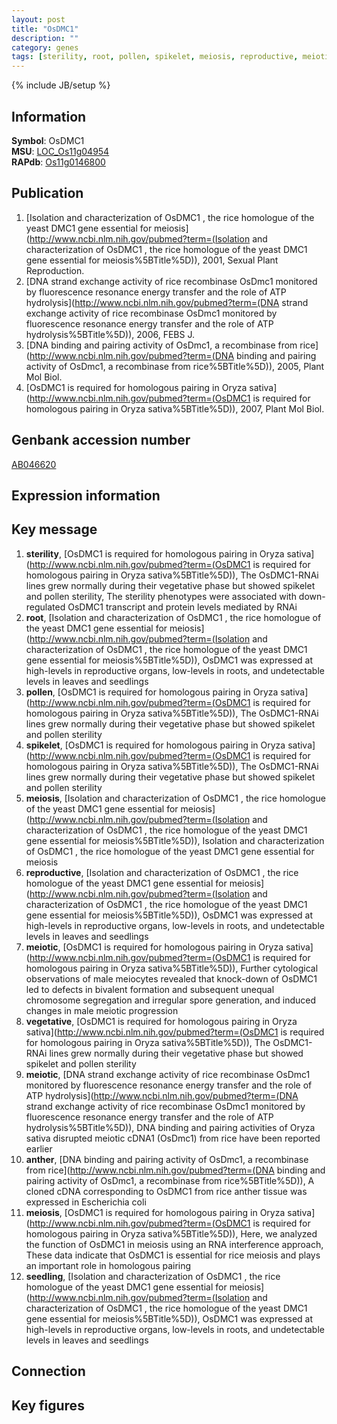 ```yaml
---
layout: post
title: "OsDMC1"
description: ""
category: genes
tags: [sterility, root, pollen, spikelet, meiosis, reproductive, meiotic, vegetative, anther, seedling, Gene]
---
```

{% include JB/setup %}

## Information
__Symbol__: OsDMC1  
__MSU__: [LOC_Os11g04954](http://rice.plantbiology.msu.edu/cgi-bin/ORF_infopage.cgi?orf=LOC_Os11g04954)  
__RAPdb__: [Os11g0146800](http://rapdb.dna.affrc.go.jp/viewer/gbrowse_details/irgsp1?name=Os11g0146800)  

## Publication
1. [Isolation and characterization of OsDMC1 , the rice homologue of the yeast DMC1 gene essential for meiosis](http://www.ncbi.nlm.nih.gov/pubmed?term=(Isolation and characterization of OsDMC1 , the rice homologue of the yeast DMC1 gene essential for meiosis%5BTitle%5D)), 2001, Sexual Plant Reproduction.
2. [DNA strand exchange activity of rice recombinase OsDmc1 monitored by fluorescence resonance energy transfer and the role of ATP hydrolysis](http://www.ncbi.nlm.nih.gov/pubmed?term=(DNA strand exchange activity of rice recombinase OsDmc1 monitored by fluorescence resonance energy transfer and the role of ATP hydrolysis%5BTitle%5D)), 2006, FEBS J.
3. [DNA binding and pairing activity of OsDmc1, a recombinase from rice](http://www.ncbi.nlm.nih.gov/pubmed?term=(DNA binding and pairing activity of OsDmc1, a recombinase from rice%5BTitle%5D)), 2005, Plant Mol Biol.
4. [OsDMC1 is required for homologous pairing in Oryza sativa](http://www.ncbi.nlm.nih.gov/pubmed?term=(OsDMC1 is required for homologous pairing in Oryza sativa%5BTitle%5D)), 2007, Plant Mol Biol.

## Genbank accession number
[AB046620](http://www.ncbi.nlm.nih.gov/nuccore/AB046620)

## Expression information

## Key message
1. __sterility__, [OsDMC1 is required for homologous pairing in Oryza sativa](http://www.ncbi.nlm.nih.gov/pubmed?term=(OsDMC1 is required for homologous pairing in Oryza sativa%5BTitle%5D)),  The OsDMC1-RNAi lines grew normally during their vegetative phase but showed spikelet and pollen sterility, The sterility phenotypes were associated with down-regulated OsDMC1 transcript and protein levels mediated by RNAi
2. __root__, [Isolation and characterization of OsDMC1 , the rice homologue of the yeast DMC1 gene essential for meiosis](http://www.ncbi.nlm.nih.gov/pubmed?term=(Isolation and characterization of OsDMC1 , the rice homologue of the yeast DMC1 gene essential for meiosis%5BTitle%5D)),  OsDMC1 was expressed at high-levels in reproductive organs, low-levels in roots, and undetectable levels in leaves and seedlings
3. __pollen__, [OsDMC1 is required for homologous pairing in Oryza sativa](http://www.ncbi.nlm.nih.gov/pubmed?term=(OsDMC1 is required for homologous pairing in Oryza sativa%5BTitle%5D)),  The OsDMC1-RNAi lines grew normally during their vegetative phase but showed spikelet and pollen sterility
4. __spikelet__, [OsDMC1 is required for homologous pairing in Oryza sativa](http://www.ncbi.nlm.nih.gov/pubmed?term=(OsDMC1 is required for homologous pairing in Oryza sativa%5BTitle%5D)),  The OsDMC1-RNAi lines grew normally during their vegetative phase but showed spikelet and pollen sterility
5. __meiosis__, [Isolation and characterization of OsDMC1 , the rice homologue of the yeast DMC1 gene essential for meiosis](http://www.ncbi.nlm.nih.gov/pubmed?term=(Isolation and characterization of OsDMC1 , the rice homologue of the yeast DMC1 gene essential for meiosis%5BTitle%5D)), Isolation and characterization of OsDMC1 , the rice homologue of the yeast DMC1 gene essential for meiosis
6. __reproductive__, [Isolation and characterization of OsDMC1 , the rice homologue of the yeast DMC1 gene essential for meiosis](http://www.ncbi.nlm.nih.gov/pubmed?term=(Isolation and characterization of OsDMC1 , the rice homologue of the yeast DMC1 gene essential for meiosis%5BTitle%5D)),  OsDMC1 was expressed at high-levels in reproductive organs, low-levels in roots, and undetectable levels in leaves and seedlings
7. __meiotic__, [OsDMC1 is required for homologous pairing in Oryza sativa](http://www.ncbi.nlm.nih.gov/pubmed?term=(OsDMC1 is required for homologous pairing in Oryza sativa%5BTitle%5D)),  Further cytological observations of male meiocytes revealed that knock-down of OsDMC1 led to defects in bivalent formation and subsequent unequal chromosome segregation and irregular spore generation, and induced changes in male meiotic progression
8. __vegetative__, [OsDMC1 is required for homologous pairing in Oryza sativa](http://www.ncbi.nlm.nih.gov/pubmed?term=(OsDMC1 is required for homologous pairing in Oryza sativa%5BTitle%5D)),  The OsDMC1-RNAi lines grew normally during their vegetative phase but showed spikelet and pollen sterility
9. __meiotic__, [DNA strand exchange activity of rice recombinase OsDmc1 monitored by fluorescence resonance energy transfer and the role of ATP hydrolysis](http://www.ncbi.nlm.nih.gov/pubmed?term=(DNA strand exchange activity of rice recombinase OsDmc1 monitored by fluorescence resonance energy transfer and the role of ATP hydrolysis%5BTitle%5D)),  DNA binding and pairing activities of Oryza sativa disrupted meiotic cDNA1 (OsDmc1) from rice have been reported earlier
10. __anther__, [DNA binding and pairing activity of OsDmc1, a recombinase from rice](http://www.ncbi.nlm.nih.gov/pubmed?term=(DNA binding and pairing activity of OsDmc1, a recombinase from rice%5BTitle%5D)), A cloned cDNA corresponding to OsDMC1 from rice anther tissue was expressed in Escherichia coli
11. __meiosis__, [OsDMC1 is required for homologous pairing in Oryza sativa](http://www.ncbi.nlm.nih.gov/pubmed?term=(OsDMC1 is required for homologous pairing in Oryza sativa%5BTitle%5D)),  Here, we analyzed the function of OsDMC1 in meiosis using an RNA interference approach, These data indicate that OsDMC1 is essential for rice meiosis and plays an important role in homologous pairing
12. __seedling__, [Isolation and characterization of OsDMC1 , the rice homologue of the yeast DMC1 gene essential for meiosis](http://www.ncbi.nlm.nih.gov/pubmed?term=(Isolation and characterization of OsDMC1 , the rice homologue of the yeast DMC1 gene essential for meiosis%5BTitle%5D)),  OsDMC1 was expressed at high-levels in reproductive organs, low-levels in roots, and undetectable levels in leaves and seedlings

## Connection

## Key figures


